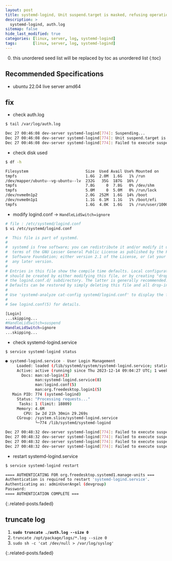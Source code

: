 ```yaml
---
layout: post
title: systemd-logind, Unit suspend.target is masked, refusing operation.
description: >
  systemd-logind, auth.log
sitemap: false
hide_last_modified: true
categories: [linux, server, log, systemd-logind]
tags:       [linux, server, log, systemd-logind]
---
```


0. this unordered seed list will be replaced by toc as unordered list
{:toc}

## Recommended Specifications

- ubuntu 22.04 live server amd64

## fix

- check auth.log

```sh
$ tail /var/log/auth.log

Dec 27 00:46:08 dev-server systemd-logind[774]: Suspending...
Dec 27 00:46:08 dev-server systemd-logind[774]: Unit suspend.target is masked, refusing operation.
Dec 27 00:46:08 dev-server systemd-logind[774]: Failed to execute suspend operation: Permission denied
```

- check disk used

```sh
$ df -h

Filesystem                         Size  Used Avail Use% Mounted on
tmpfs                              1.6G  2.0M  1.6G   1% /run
/dev/mapper/ubuntu--vg-ubuntu--lv  232G   35G  187G  16% /
tmpfs                              7.8G     0  7.8G   0% /dev/shm
tmpfs                              5.0M     0  5.0M   0% /run/lock
/dev/nvme0n1p2                     2.0G  252M  1.6G  14% /boot
/dev/nvme0n1p1                     1.1G  6.1M  1.1G   1% /boot/efi
tmpfs                              1.6G  4.0K  1.6G   1% /run/user/1000
```

- modify logind.conf &rarr; `HandleLidSwitch=ignore`

```sh
# file : /etc/systemd/logind.conf
$ vi /etc/systemd/logind.conf

#  This file is part of systemd.
#
#  systemd is free software; you can redistribute it and/or modify it under the
#  terms of the GNU Lesser General Public License as published by the Free
#  Software Foundation; either version 2.1 of the License, or (at your option)
#  any later version.
#
# Entries in this file show the compile time defaults. Local configuration
# should be created by either modifying this file, or by creating "drop-ins" in
# the logind.conf.d/ subdirectory. The latter is generally recommended.
# Defaults can be restored by simply deleting this file and all drop-ins.
#
# Use 'systemd-analyze cat-config systemd/logind.conf' to display the full config.
#
# See logind.conf(5) for details.

[Login]
...skipping...
#HandleLidSwitch=suspend
HandleLidSwitch=ignore
...skipping...

```

- check systemd-logind.service

```sh
$ service systemd-logind status

● systemd-logind.service - User Login Management
     Loaded: loaded (/lib/systemd/system/systemd-logind.service; static)
     Active: active (running) since Thu 2023-12-14 09:04:27 UTC; 1 week 5 days ago
       Docs: man:sd-login(3)
             man:systemd-logind.service(8)
             man:logind.conf(5)
             man:org.freedesktop.login1(5)
   Main PID: 774 (systemd-logind)
     Status: "Processing requests..."
      Tasks: 1 (limit: 18809)
     Memory: 4.6M
        CPU: 1w 2d 21h 30min 29.269s
     CGroup: /system.slice/systemd-logind.service
             └─774 /lib/systemd/systemd-logind

Dec 27 00:48:32 dev-server systemd-logind[774]: Failed to execute suspend operation: Permission denied
Dec 27 00:48:32 dev-server systemd-logind[774]: Failed to execute suspend operation: Permission denied
Dec 27 00:48:32 dev-server systemd-logind[774]: Failed to execute suspend operation: Permission denied
Dec 27 00:48:32 dev-server systemd-logind[774]: Failed to execute suspend operation: Permission denied
```

- restart systemd-logind.service

```sh
$ service systemd-logind restart

==== AUTHENTICATING FOR org.freedesktop.systemd1.manage-units ===
Authentication is required to restart 'systemd-logind.service'.
Authenticating as: adminUserAngel (devgroup)
Password:
==== AUTHENTICATION COMPLETE ===
```

{:.related-posts.faded}

## truncate log

1. **`sudo truncate ./auth.log --size 0`**
2. `truncate /opt/package/logs/*.log --size 0`
3. `sudo sh -c 'cat /dev/null > /var/log/syslog'`

{:.related-posts.faded}